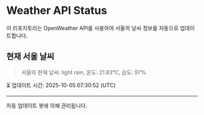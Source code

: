 
# Weather API Status

이 리포지토리는 OpenWeather API를 사용하여 서울의 날씨 정보를 자동으로 업데이트합니다.

## 현재 서울 날씨
> 서울의 현재 날씨: light rain, 온도: 21.83°C, 습도: 97%

⏳ 업데이트 시간: 2025-10-05 07:30:52 (UTC)

---
자동 업데이트 봇에 의해 관리됩니다.
